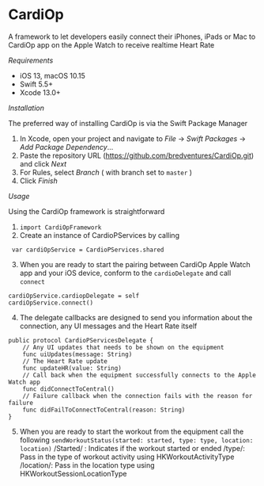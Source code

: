 # CardiOp
A framework to let developers easily connect their iPhones, iPads or Mac to CardiOp app on the Apple Watch to receive realtime Heart Rate

*Requirements*

*  iOS 13, macOS 10.15
* Swift 5.5+
* Xcode 13.0+

*Installation*

The preferred way of installing CardiOp is via the Swift Package Manager 

1. In Xcode, open your project and navigate to *File* -> *Swift Packages* -> *Add Package Dependency*…
2. Paste the repository URL (https://github.com/bredventures/CardiOp.git) and click *Next*
3. For Rules, select *Branch* ( with branch set to `master` )
4. Click *Finish*

*Usage*

Using the CardiOp framework is straightforward

1. `import CardiOpFramework`
2.  Create an instance of CardioPServices by calling
```
 var cardiOpService = CardioPServices.shared
```
3. When you are ready to start the pairing between CardiOp Apple Watch app and your iOS device, conform to the `cardioDelegate` and  call `connect`
```
cardiOpService.cardiopDelegate = self
cardiOpService.connect()
```
4. The delegate callbacks are designed to send you information about the connection, any UI messages and the Heart Rate itself
```
public protocol CardioPServicesDelegate {
    // Any UI updates that needs to be shown on the equipment
    func uiUpdates(message: String)
    // The Heart Rate update
    func updateHR(value: String)
    // Call back when the equipment successfully connects to the Apple Watch app
    func didConnectToCentral()
    // Failure callback when the connection fails with the reason for failure
    func didFailToConnectToCentral(reason: String)
}
```
5. When you are ready to start the workout from the equipment call the following
`sendWorkoutStatus(started: started, type: type, location: location)`
/Started/ :  Indicates if the workout started or ended
/type/: Pass in the type of workout activity using HKWorkoutActivityType
/location/: Pass in the location type using HKWorkoutSessionLocationType
